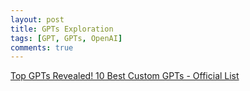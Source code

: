 ```yaml
---
layout: post
title: GPTs Exploration
tags: [GPT, GPTs, OpenAI]
comments: true
---
```


[Top GPTs Revealed! 10 Best Custom GPTs - Official List](https://www.youtube.com/watch?v=JmTx-ikrpkY)